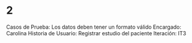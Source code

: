 # 2

Casos de Prueba: Los datos deben tener un formato válido
Encargado: Carolina
Historia de Usuario: Registrar estudio del paciente
Iteración: IT3